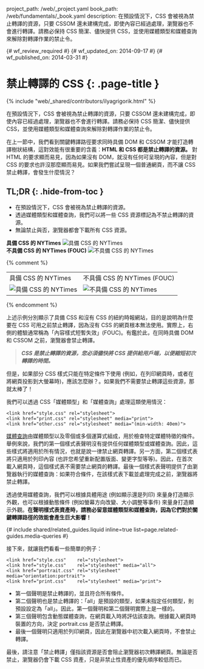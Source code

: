 project_path: /web/_project.yaml
book_path: /web/fundamentals/_book.yaml
description: 在預設情況下，CSS 會被視為禁止轉譯的資源，只要 CSSOM 還未建構完成，即使內容已經過處理，瀏覽器也不會進行轉譯。請務必保持 CSS 簡潔、儘快提供 CSS，並使用媒體類型和媒體查詢來解除對轉譯作業的禁止令。

{# wf_review_required #}
{# wf_updated_on: 2014-09-17 #}
{# wf_published_on: 2014-03-31 #}

# 禁止轉譯的 CSS {: .page-title }

{% include "web/_shared/contributors/ilyagrigorik.html" %}


在預設情況下，CSS 會被視為禁止轉譯的資源，只要 CSSOM 還未建構完成，即使內容已經過處理，瀏覽器也不會進行轉譯。請務必保持 CSS 簡潔、儘快提供 CSS，並使用媒體類型和媒體查詢來解除對轉譯作業的禁止令。



在上一節中，我們看到關鍵轉譯路徑要求同時具備 DOM 和 CSSOM 才能打造轉譯樹狀結構，這對效能有很重要的含義：**HTML 和 CSS 都是禁止轉譯的資源。** 對 HTML 的要求顯而易見，因為如果沒有 DOM，就沒有任何可呈現的內容，但是對 CSS 的要求也許沒那麼顯而易見。如果我們嘗試呈現一個普通網頁，而不讓 CSS 禁止轉譯，會發生什麼情況？

## TL;DR {: .hide-from-toc }
- 在預設情況下，CSS 會被視為禁止轉譯的資源。
- 透過媒體類型和媒體查詢，我們可以將一些 CSS 資源標記為不禁止轉譯的資源。
- 無論禁止與否，瀏覽器都會下載所有 CSS 資源。


<div class="mdl-grid">
  <div class="mdl-cell mdl-cell--6--col">
    <b>具備 CSS 的 NYTimes</b>
    <img class="center" src="images/nytimes-css-device.png" alt="具備 CSS 的 NYTimes">

  </div>

  <div class="mdl-cell mdl-cell--6--col">
    <b>不具備 CSS 的 NYTimes (FOUC)</b>
    <img src="images/nytimes-nocss-device.png" alt="不具備 CSS 的 NYTimes">

  </div>
</div>

{% comment %}
<table>
<tr>
<td>具備 CSS 的 NYTimes</td>
<td>不具備 CSS 的 NYTimes (FOUC)</td>
</tr>
<tr>
<td><img src="images/nytimes-css-device.png" alt="具備 CSS 的 NYTimes" class="center"></td>
<td><img src="images/nytimes-nocss-device.png" alt="不具備 CSS 的 NYTimes" class="center"></td>
</tr>
</table>
{% endcomment %}

上述示例分別顯示了具備 CSS 和沒有 CSS 的紐約時報網站，目的是說明為什麼要在 CSS 可用之前禁止轉譯，因為沒有 CSS 的網頁根本無法使用。實際上，右側的體驗通常稱為「內容樣式短暫失效」(FOUC)。有鑑於此，在同時具備 DOM 和 CSSOM 之前，瀏覽器會禁止轉譯。

> **_CSS 是禁止轉譯的資源，您必須儘快將 CSS 提供給用戶端，以便縮短初次轉譯的時間。_**

但是，如果部分 CSS 樣式只能在特定條件下使用 (例如，在列印網頁時，或者在將網頁投影到大螢幕時)，應該怎麼辦？。如果我們不需要禁止轉譯這些資源，那就太棒了！

我們可以透過 CSS「媒體類型」和「媒體查詢」處理這類使用情況：


    <link href="style.css" rel="stylesheet">
    <link href="print.css" rel="stylesheet" media="print">
    <link href="other.css" rel="stylesheet" media="(min-width: 40em)">
    

[媒體查詢](/web/fundamentals/design-and-ui/responsive/#use-media-queries)由媒體類型以及零個或多個運算式組成，用於檢查特定媒體特徵的條件。舉例來說，我們的第一個樣式表聲明沒有提供任何媒體類型或媒體查詢。因此，這些樣式將適用於所有情況，也就是說一律禁止網頁轉譯。另一方面，第二個樣式表將只適用於列印內容 (也許您希望重新配置版面、變更字型等等)。因此，在首次載入網頁時，這個樣式表不需要禁止網頁的轉譯。最後一個樣式表聲明提供了由瀏覽器執行的媒體查詢：如果符合條件，在該樣式表下載並處理完成之前，瀏覽器將禁止轉譯。

透過使用媒體查詢，我們可以根據具體用途 (例如顯示還是列印) 來量身打造顯示外觀，也可以根據動態條件 (例如螢幕方向改變、大小調整等事件) 來量身打造顯示外觀。**在聲明樣式表資產時，請務必留意媒體類型和媒體查詢，因為它們對於關鍵轉譯路徑的效能會產生巨大影響！**

{# include shared/related_guides.liquid inline=true list=page.related-guides.media-queries #}

接下來，就讓我們看看一些簡單的例子：


    <link href="style.css"    rel="stylesheet">
    <link href="style.css"    rel="stylesheet" media="all">
    <link href="portrait.css" rel="stylesheet" media="orientation:portrait">
    <link href="print.css"    rel="stylesheet" media="print">
    

* 第一個聲明是禁止轉譯的，並且符合所有條件。
* 第二個聲明也是禁止轉譯的：「all」是預設的類型，如果未指定任何類型，則預設設定為「all」。因此，第一個聲明和第二個聲明實際上是一樣的。
* 第三個聲明包含動態媒體查詢，在網頁載入時將評估該查詢。根據載入網頁時裝置的方向，決定 portrait.css 是否禁止轉譯。
* 最後一個聲明只適用於列印網頁，因此在瀏覽器中初次載入網頁時，不會禁止轉譯。

最後，請注意「禁止轉譯」僅指該資源是否會阻止瀏覽器初次轉譯網頁。無論是否禁止，瀏覽器仍會下載 CSS 資產，只是非禁止性資產的優先順序較低而已。



